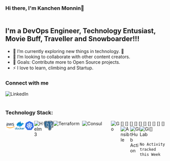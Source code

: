### Hi there, I'm Kanchen Monnin👋 <div align = 'right'>![]()</div>

## I'm a DevOps Engineer, Technology Entusiast, Movie Buff, Traveller and Snowboarder!!!

- 🌱 I’m currently exploring new things in technology. 🤣
- 👯 I’m looking to collaborate with other content creators.
- 🥅 Goals: Contribute more to Open Source projects.
- ⚡ I love to learn, climbing and Startup.

### Connect with me

[<img align="left" alt="LinkedIn" src="https://img.shields.io/badge/linkedin-%230077B5.svg?&style=for-the-badge&logo=linkedin&logoColor=white" />][linkedin]

<br />
<br />

### Technology Stack:

[<img align="left" alt="AWS" width="30px" src="https://raw.githubusercontent.com/github/explore/fbceb94436312b6dacde68d122a5b9c7d11f9524/topics/aws/aws.png" />]
[<img align="left" alt="Docker" width="30px" src="https://raw.githubusercontent.com/github/explore/80688e429a7d4ef2fca1e82350fe8e3517d3494d/topics/docker/docker.png" />]
[<img align="left" alt="Kubernetes" width="30px" src="https://raw.githubusercontent.com/github/explore/80688e429a7d4ef2fca1e82350fe8e3517d3494d/topics/kubernetes/kubernetes.png" />]
[<img align="left" alt="Helm3" width="30px" src="https://helm.sh/img/helm.svg" />]
[<img align="left" alt="Postgresql" width="30px" src="https://raw.githubusercontent.com/github/explore/80688e429a7d4ef2fca1e82350fe8e3517d3494d/topics/postgresql/postgresql.png" />]
[<img align="left" alt="Terraform" width="90px" src="https://www.terraform.io/assets/images/logo-hashicorp-3f10732f.svg" />]
[<img align="left" alt="Consul" width="90px" src="https://www.pikpng.com/transpng/immRJJh/" />]
[<img align="left" alt="Go" width="30px" src="https://cdn.jsdelivr.net/npm/simple-icons@v3/icons/go.svg" />]
[<img align="left" alt="Ansible" width="30px" src="https://upload.wikimedia.org/wikipedia/commons/2/24/Ansible_logo.svg" />]
[<img align="left" alt="GitHub Action" width="30px" src="https://avatars.githubusercontent.com/u/44036562?s=200&v=4" />]
[<img align="left" alt="GiLab" width="30px" src="https://about.gitlab.com/images/press/logo/png/gitlab-logo-gray-rgb.png" />]
<br />
<br />

<!--START_SECTION:waka-->
```text
No Activity tracked this Week
```
<!--END_SECTION:waka-->

[linkedin]: https://www.linkedin.com/in/kanchen-monnin-b284ab91/
